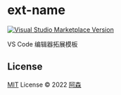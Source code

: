 # ext-name

<a href="https://marketplace.visualstudio.com/items?itemName=zhengxs.ext-name" target="__blank"><img src="https://img.shields.io/visual-studio-marketplace/v/zhengxs.ext-name.svg?color=eee&amp;label=VS%20Code%20Marketplace&logo=visual-studio-code" alt="Visual Studio Marketplace Version" /></a>

VS Code 编辑器拓展模板

## License

[MIT](./LICENSE) License © 2022 [阿森](https://github.com/zhengxs2018)
